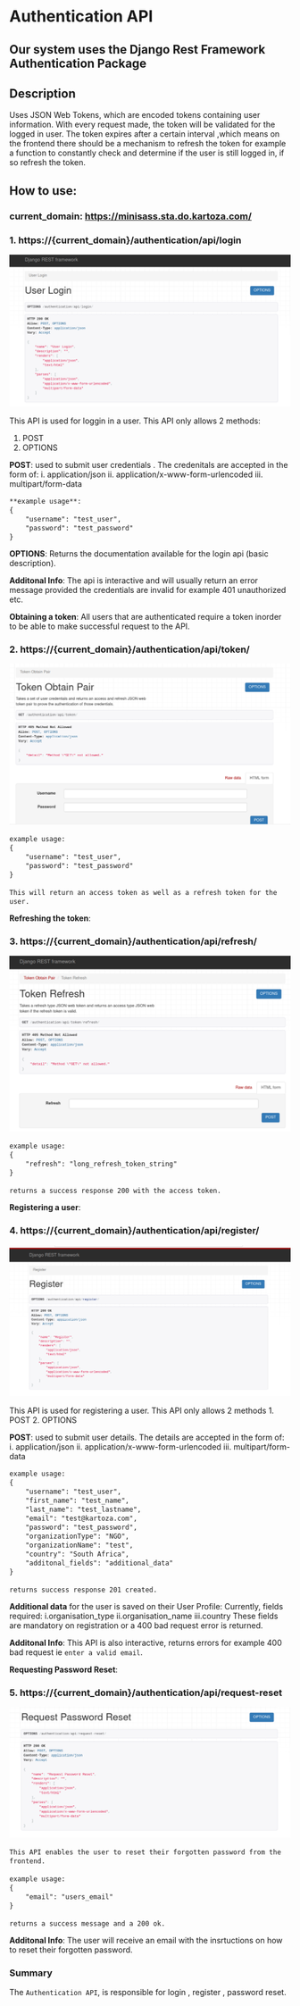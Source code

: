 # Authentication API

## Our system uses the Django Rest Framework Authentication Package

## Description
Uses JSON Web Tokens, which are encoded tokens containing user information. 
With every request made, the token will be validated for the logged in user.
The token expires after a certain interval ,which means on the frontend there should be a mechanism
to refresh the token for example a function to constantly check and determine if the user is still logged in, if so refresh the token.

## How to use:

### current_domain: https://minisass.sta.do.kartoza.com/ 

### 1. https://{current_domain}/authentication/api/login


![Login Api](./img/user_login_options.png)

This API is used for loggin in a user.
This API only allows 2 methods: 
1. POST
2. OPTIONS

 **POST**: used to submit user credentials . The credenitals are accepted in the form of:
    i. application/json
    ii. application/x-www-form-urlencoded
    iii. multipart/form-data

    **example usage**:
    {
        "username": "test_user",
        "password": "test_password"
    }

 **OPTIONS**: Returns the documentation available for the login api (basic description).

**Additonal Info**:
    The api is interactive and will usually return an error message provided the credentials 
    are invalid for example 401 unauthorized etc.

**Obtaining a token**:
    All users that are authenticated require a token inorder to be able to make 
    successful request to the API.

### 2. https://{current_domain}/authentication/api/token/

![Token Api](./img/token_api.png)

    example usage:
    {
        "username": "test_user",
        "password": "test_password"
    }

    This will return an access token as well as a refresh token for the user.

**Refreshing the token**:

### 3. https://{current_domain}/authentication/api/refresh/

![Token Refresh Api](./img/token_refresh.png)

    example usage: 
    {
        "refresh": "long_refresh_token_string"
    }

    returns a success response 200 with the access token.


**Registering a user**:

### 4. https://{current_domain}/authentication/api/register/

![Register Api](./img/registration_api.png)

This API is used for registering a user.
This API only allows 2 methods 1. POST 2. OPTIONS

**POST**: used to submit user details. The details are accepted in the form of:
    i. application/json
    ii. application/x-www-form-urlencoded
    iii. multipart/form-data

    example usage: 
    {
        "username": "test_user",
        "first_name": "test_name",
        "last_name": "test_lastname",
        "email": "test@kartoza.com",
        "password": "test_password",
        "organizationType": "NGO",
        "organizationName": "test",
        "country": "South Africa",
        "additonal_fields": "additional_data"
    }

    returns success response 201 created.

**Additional data** for the user is saved on their User Profile:
    Currently, fields required:
    i.organisation_type
    ii.organisation_name
    iii.country
    These fields are mandatory on registration or a 400 bad request error is returned.

**Additonal Info**:
    This API is also interactive, returns errors for example 
    400 bad request ie `enter a valid email`.


**Requesting Password Reset**:

### 5. https://{current_domain}/authentication/api/request-reset

![Register Api](./img/request_password_reset.png)

    This API enables the user to reset their forgotten password from the frontend.

    example usage: 
    {
        "email": "users_email"
    }

    returns a success message and a 200 ok.

**Additonal Info**:
    The user will receive an email with the insrtuctions on how to reset their forgotten password.



### Summary

The `Authentication API`, is responsible for login , register , password reset.
